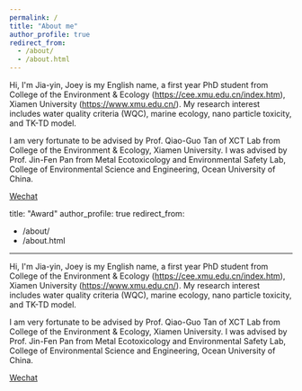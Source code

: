 ```yaml
---
permalink: /
title: "About me"
author_profile: true
redirect_from: 
  - /about/
  - /about.html
---
```

Hi, I'm  Jia-yin, Joey is my English name, a first year PhD student from College of the Environment & Ecology (https://cee.xmu.edu.cn/index.htm), Xiamen University (https://www.xmu.edu.cn/). My research interest includes water quality criteria (WQC), marine ecology, nano particle toxicity, and TK-TD model.

I am very fortunate to be advised by Prof. Qiao-Guo Tan of XCT Lab from College of the Environment & Ecology, Xiamen University. I was advised by Prof. Jin-Fen Pan from Metal Ecotoxicology and Environmental Safety Lab, College of Environmental Science and Engineering, Ocean University of China.

[Wechat](../images/wechat.png) 

title: "Award"
author_profile: true
redirect_from: 
  - /about/
  - /about.html
---
Hi, I'm  Jia-yin, Joey is my English name, a first year PhD student from College of the Environment & Ecology (https://cee.xmu.edu.cn/index.htm), Xiamen University (https://www.xmu.edu.cn/). My research interest includes water quality criteria (WQC), marine ecology, nano particle toxicity, and TK-TD model.

I am very fortunate to be advised by Prof. Qiao-Guo Tan of XCT Lab from College of the Environment & Ecology, Xiamen University. I was advised by Prof. Jin-Fen Pan from Metal Ecotoxicology and Environmental Safety Lab, College of Environmental Science and Engineering, Ocean University of China.

[Wechat](../images/wechat.png) 
